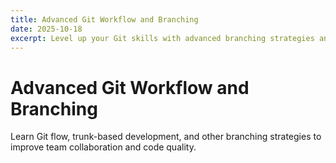 ```yaml
---
title: Advanced Git Workflow and Branching
date: 2025-10-18
excerpt: Level up your Git skills with advanced branching strategies and workflows
---
```


# Advanced Git Workflow and Branching

Learn Git flow, trunk-based development, and other branching strategies to improve team collaboration and code quality.
